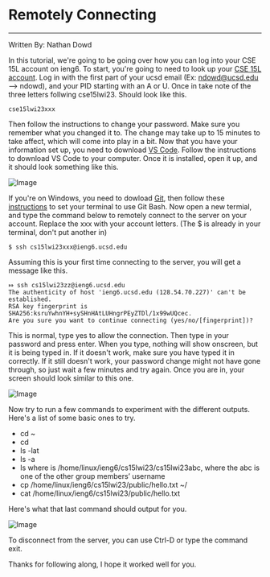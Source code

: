 # Remotely Connecting
---
Written By: Nathan Dowd


  In this tutorial, we're going to be going over how you can log into your CSE 15L account on ieng6. To start, you're going to need to look up your [CSE 15L account](https://sdacs.ucsd.edu/~icc/index.php). Log in with the first part of your ucsd email (Ex: ndowd@ucsd.edu --> ndowd), and your PID starting with an A or U. Once in take note of the three letters follwing cse15lwi23. Should look like this.

`cse15lwi23xxx`

Then follow the instructions to change your password. Make sure you remember what you changed it to. The change may take up to 15 minutes to take affect, which will come into play in a bit. Now that you have your information set up, you need to download [VS Code](https://code.visualstudio.com/). Follow the instructions to download VS Code to your computer. Once it is installed, open it up, and it should look something like this.

![Image](https://i.paste.pics/e87c5124b78cff605baba7e748fda477.png)

If you're on Windows, you need to dowload [Git](https://gitforwindows.org/), then follow these [instructions](https://stackoverflow.com/a/50527994) to set your terminal to use Git Bash. Now open a new termial, and type the command below to remotely connect to the server on your account. Replace the xxx with your account letters. (The $ is already in your terminal, don't put another in)

```
$ ssh cs15lwi23xxx@ieng6.ucsd.edu
```

Assuming this is your first time connecting to the server, you will get a message like this.

```
⤇ ssh cs15lwi23zz@ieng6.ucsd.edu
The authenticity of host 'ieng6.ucsd.edu (128.54.70.227)' can't be established.
RSA key fingerprint is SHA256:ksruYwhnYH+sySHnHAtLUHngrPEyZTDl/1x99wUQcec.
Are you sure you want to continue connecting (yes/no/[fingerprint])?
```

This is normal, type yes to allow the connection. Then type in your password and press enter. When you type, nothing will show onscreen, but it is being typed in. If it doesn't work, make sure you have typed it in correctly. If it still doesn't work, your password change might not have gone through, so just wait a few minutes and try again. Once you are in, your screen should look similar to this one.

![Image](https://i.paste.pics/49fe3a78a92b90c08cc4053cde0faf4c.png)

Now try to run a few commands to experiment with the different outputs. Here's a list of some basic ones to try.

- cd ~
- cd
- ls -lat
- ls -a
- ls <directory> where <directory> is /home/linux/ieng6/cs15lwi23/cs15lwi23abc, where the abc is one of the other group members’ username
- cp /home/linux/ieng6/cs15lwi23/public/hello.txt ~/
- cat /home/linux/ieng6/cs15lwi23/public/hello.txt
  
Here's what that last command should output for you.

![Image](https://i.paste.pics/b139a0a9c426bb18cb2d3e1c377e8729.png)
  
To disconnect from the server, you can use Ctrl-D or type the command exit.

Thanks for following along, I hope it worked well for you.
